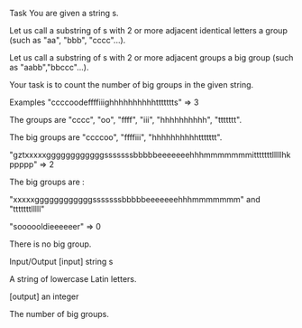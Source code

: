 Task
You are given a string s.

Let us call a substring of s with 2 or more adjacent identical letters a group (such as "aa", "bbb", "cccc"...).

Let us call a substring of s with 2 or more adjacent groups a big group (such as "aabb","bbccc"...).

Your task is to count the number of big groups in the given string.

Examples
"ccccoodeffffiiighhhhhhhhhhttttttts" => 3

The groups are "cccc", "oo", "ffff", "iii", "hhhhhhhhhh", "ttttttt".

The big groups are "ccccoo", "ffffiii", "hhhhhhhhhhttttttt".

"gztxxxxxggggggggggggsssssssbbbbbeeeeeeehhhmmmmmmmitttttttlllllhkppppp" => 2

The big groups are :

"xxxxxggggggggggggsssssssbbbbbeeeeeeehhhmmmmmmm" and "tttttttlllll"

"soooooldieeeeeer" => 0

There is no big group.

Input/Output
[input] string s

A string of lowercase Latin letters.

[output] an integer

The number of big groups.